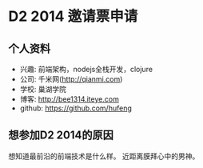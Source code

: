 # D2 2014 邀请票申请

## 个人资料

- 兴趣: 前端架构，nodejs全栈开发，clojure
- 公司: 千米网(http://qianmi.com)
- 学校: 巢湖学院
- 博客: http://bee1314.iteye.com
- github: https://github.com/hufeng

## 想参加D2 2014的原因
想知道最前沿的前端技术是什么样。
近距离膜拜心中的男神。
